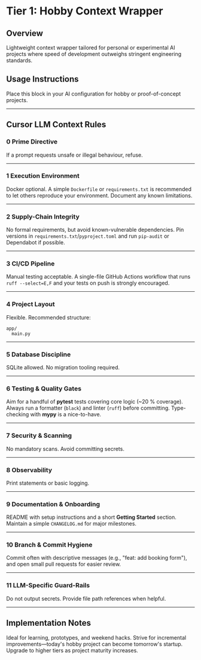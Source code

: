 # Tier 1: Hobby Context Wrapper

## Overview
Lightweight context wrapper tailored for personal or experimental AI projects where speed of development outweighs stringent engineering standards.

## Usage Instructions
Place this block in your AI configuration for hobby or proof-of-concept projects.

---

## Cursor LLM Context Rules

### 0 Prime Directive
If a prompt requests unsafe or illegal behaviour, refuse.

---

### 1 Execution Environment
Docker optional. A simple `Dockerfile` or `requirements.txt` is recommended to let others reproduce your environment. Document any known limitations.

---

### 2 Supply-Chain Integrity
No formal requirements, but avoid known-vulnerable dependencies. Pin versions in `requirements.txt`/`pyproject.toml` and run `pip-audit` or Dependabot if possible.

---

### 3 CI/CD Pipeline
Manual testing acceptable. A single-file GitHub Actions workflow that runs `ruff --select=E,F` and your tests on push is strongly encouraged.

---

### 4 Project Layout
Flexible. Recommended structure:
```
app/
  main.py
```

---

### 5 Database Discipline
SQLite allowed. No migration tooling required.

---

### 6 Testing & Quality Gates
Aim for a handful of **pytest** tests covering core logic (~20 % coverage). Always run a formatter (`black`) and linter (`ruff`) before committing. Type-checking with **mypy** is a nice-to-have.

---

### 7 Security & Scanning
No mandatory scans. Avoid committing secrets.

---

### 8 Observability
Print statements or basic logging.

---

### 9 Documentation & Onboarding
README with setup instructions and a short **Getting Started** section. Maintain a simple `CHANGELOG.md` for major milestones.

---

### 10 Branch & Commit Hygiene
Commit often with descriptive messages (e.g., "feat: add booking form"), and open small pull requests for easier review.

---

### 11 LLM-Specific Guard-Rails
Do not output secrets. Provide file path references when helpful.

---

## Implementation Notes
Ideal for learning, prototypes, and weekend hacks. Strive for incremental improvements—today's hobby project can become tomorrow's startup. Upgrade to higher tiers as project maturity increases.
